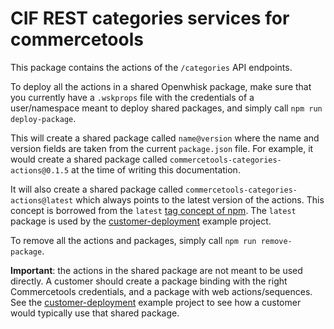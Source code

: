 # CIF REST categories services for commercetools

This package contains the actions of the `/categories` API endpoints.

To deploy all the actions in a shared Openwhisk package, make sure that you currently have a `.wskprops` file with the credentials of a user/namespace meant to deploy shared packages, and simply call `npm run deploy-package`.

This will create a shared package called `name@version` where the name and version fields are taken from the current `package.json` file. For example, it would create a shared package called `commercetools-categories-actions@0.1.5` at the time of writing this documentation.

It will also create a shared package called `commercetools-categories-actions@latest` which always points to the latest version of the actions. This concept is borrowed from the `latest` [tag concept of npm](https://docs.npmjs.com/cli/dist-tag). The `latest` package is used by the [customer-deployment](../../customer-deployment) example project.

To remove all the actions and packages, simply call `npm run remove-package`.

**Important**: the actions in the shared package are not meant to be used directly. A customer should create a package binding with the right Commercetools credentials, and a package with web actions/sequences. See the [customer-deployment](../../customer-deployment) example project to see how a customer would typically use that shared package.
